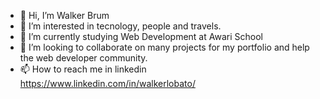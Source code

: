 - 👋 Hi, I’m Walker Brum 
- 👀 I’m interested in tecnology, people and travels. 
- 📜 I’m currently studying Web Development at Awari School
- 💞️ I’m looking to collaborate on many projects for my portfolio and help the web developer community.
- 📫 How to reach me in linkedin <https://www.linkedin.com/in/walkerlobato/>

<!---
WalkerBrum/WalkerBrum is a ✨ special ✨ repository because its `README.md` (this file) appears on your GitHub profile.
You can click the Preview link to take a look at your changes.
--->
